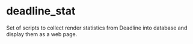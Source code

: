 # deadline_stat
Set of scripts to collect render statistics from Deadline into database and display them as a web page.

